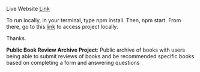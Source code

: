 Live Website [Link](https://walnut-local-selenium.glitch.me/)

To run locally, in your terminal, type npm install. Then, npm start. From there, go to this [link](http://localhost:3000) to access project locally.

Thanks.

**Public Book Review Archive Project**: Public archive of books with users being able to submit reviews of books and be recommended specific books based on completing a form and answering questions
